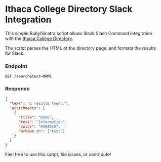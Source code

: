 # Ithaca College Directory Slack Integration

This simple Ruby/Sinatra script allows Slack Slash Command integration with the [Ithaca College Directory](https://www.ithaca.edu/directories/index.php).

The script parses the HTML of the directory page, and formats the results for Slack.

### Endpoint
```
GET /search&text=NAME
```

### Response
```json
{
  "text": "1 results found.",
  "attachments": [
    {
      "title": "Name",
      "text": "Information",
      "color": "#004080",
      "mrkdwn_in": ["text"]
    }
  ]
}

```

Feel free to use this script, file issues, or contribute!
